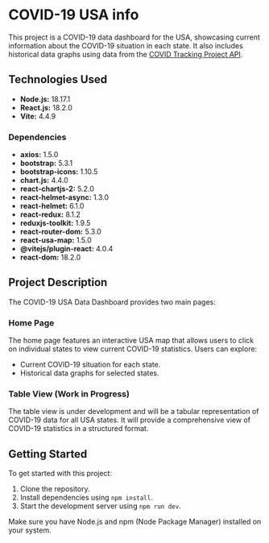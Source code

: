 # COVID-19 USA info

This project is a COVID-19 data dashboard for the USA, showcasing current information about the COVID-19 situation in each state. It also includes historical data graphs using data from the [COVID Tracking Project API](https://covidtracking.com/data/api/version-2).

## Technologies Used

- **Node.js:** 18.17.1
- **React.js:** 18.2.0
- **Vite:** 4.4.9

### Dependencies

- **axios:** 1.5.0
- **bootstrap:** 5.3.1
- **bootstrap-icons:** 1.10.5
- **chart.js:** 4.4.0
- **react-chartjs-2:** 5.2.0
- **react-helmet-async:** 1.3.0
- **react-helmet:** 6.1.0
- **react-redux:** 8.1.2
- **reduxjs-toolkit:** 1.9.5
- **react-router-dom:** 5.3.0
- **react-usa-map:** 1.5.0
- **@vitejs/plugin-react:** 4.0.4
- **react-dom:** 18.2.0

## Project Description

The COVID-19 USA Data Dashboard provides two main pages:

### Home Page

The home page features an interactive USA map that allows users to click on individual states to view current COVID-19 statistics. Users can explore:

- Current COVID-19 situation for each state.
- Historical data graphs for selected states.

### Table View (Work in Progress)

The table view is under development and will be a tabular representation of COVID-19 data for all USA states. It will provide a comprehensive view of COVID-19 statistics in a structured format.

## Getting Started

To get started with this project:

1. Clone the repository.
2. Install dependencies using `npm install`.
3. Start the development server using `npm run dev`.

Make sure you have Node.js and npm (Node Package Manager) installed on your system.
